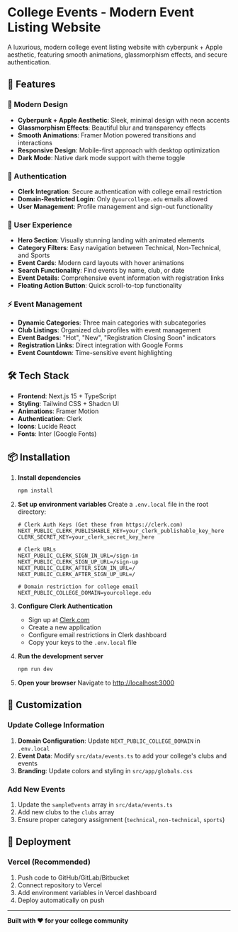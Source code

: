 # College Events - Modern Event Listing Website

A luxurious, modern college event listing website with cyberpunk + Apple aesthetic, featuring smooth animations, glassmorphism effects, and secure authentication.

## 🚀 Features

### 🎨 Modern Design
- **Cyberpunk + Apple Aesthetic**: Sleek, minimal design with neon accents
- **Glassmorphism Effects**: Beautiful blur and transparency effects
- **Smooth Animations**: Framer Motion powered transitions and interactions
- **Responsive Design**: Mobile-first approach with desktop optimization
- **Dark Mode**: Native dark mode support with theme toggle

### 🔐 Authentication
- **Clerk Integration**: Secure authentication with college email restriction
- **Domain-Restricted Login**: Only `@yourcollege.edu` emails allowed
- **User Management**: Profile management and sign-out functionality

### 📱 User Experience
- **Hero Section**: Visually stunning landing with animated elements
- **Category Filters**: Easy navigation between Technical, Non-Technical, and Sports
- **Event Cards**: Modern card layouts with hover animations
- **Search Functionality**: Find events by name, club, or date
- **Event Details**: Comprehensive event information with registration links
- **Floating Action Button**: Quick scroll-to-top functionality

### ⚡ Event Management
- **Dynamic Categories**: Three main categories with subcategories
- **Club Listings**: Organized club profiles with event management
- **Event Badges**: "Hot", "New", "Registration Closing Soon" indicators
- **Registration Links**: Direct integration with Google Forms
- **Event Countdown**: Time-sensitive event highlighting

## 🛠 Tech Stack

- **Frontend**: Next.js 15 + TypeScript
- **Styling**: Tailwind CSS + Shadcn UI
- **Animations**: Framer Motion
- **Authentication**: Clerk
- **Icons**: Lucide React
- **Fonts**: Inter (Google Fonts)

## 📦 Installation

1. **Install dependencies**
   ```bash
   npm install
   ```

2. **Set up environment variables**
   Create a `.env.local` file in the root directory:
   ```env
   # Clerk Auth Keys (Get these from https://clerk.com)
   NEXT_PUBLIC_CLERK_PUBLISHABLE_KEY=your_clerk_publishable_key_here
   CLERK_SECRET_KEY=your_clerk_secret_key_here

   # Clerk URLs
   NEXT_PUBLIC_CLERK_SIGN_IN_URL=/sign-in
   NEXT_PUBLIC_CLERK_SIGN_UP_URL=/sign-up
   NEXT_PUBLIC_CLERK_AFTER_SIGN_IN_URL=/
   NEXT_PUBLIC_CLERK_AFTER_SIGN_UP_URL=/

   # Domain restriction for college email
   NEXT_PUBLIC_COLLEGE_DOMAIN=yourcollege.edu
   ```

3. **Configure Clerk Authentication**
   - Sign up at [Clerk.com](https://clerk.com)
   - Create a new application
   - Configure email restrictions in Clerk dashboard
   - Copy your keys to the `.env.local` file

4. **Run the development server**
   ```bash
   npm run dev
   ```

5. **Open your browser**
   Navigate to [http://localhost:3000](http://localhost:3000)

## 🎯 Customization

### Update College Information
1. **Domain Configuration**: Update `NEXT_PUBLIC_COLLEGE_DOMAIN` in `.env.local`
2. **Event Data**: Modify `src/data/events.ts` to add your college's clubs and events
3. **Branding**: Update colors and styling in `src/app/globals.css`

### Add New Events
1. Update the `sampleEvents` array in `src/data/events.ts`
2. Add new clubs to the `clubs` array
3. Ensure proper category assignment (`technical`, `non-technical`, `sports`)

## 🚀 Deployment

### Vercel (Recommended)
1. Push code to GitHub/GitLab/Bitbucket
2. Connect repository to Vercel
3. Add environment variables in Vercel dashboard
4. Deploy automatically on push

---

**Built with ❤️ for your college community**
